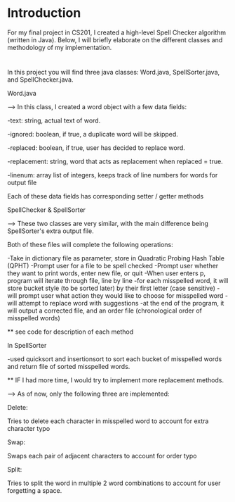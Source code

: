 # Introduction

For my final project in CS201, I created a high-level Spell Checker algorithm (written in Java).
Below, I will briefly elaborate on the different classes and methodology of my implementation.


# 


In this project you will find three java classes: Word.java, SpellSorter.java, and SpellChecker.java.




Word.java


--> In this class, I created a word object with a few data fields:

-text: string, actual text of word.

-ignored: boolean, if true, a duplicate word will be skipped. 

-replaced: boolean, if true, user has decided to replace word.

-replacement: string, word that acts as replacement when replaced = true.

-linenum: array list of integers, keeps track of line numbers for words for output file

Each of these data fields has corresponding setter / getter methods





SpellChecker & SpellSorter


--> These two classes are very similar, with the main difference being SpellSorter's extra output file.

Both of these files will complete the following operations:

-Take in dictionary file as parameter, store in Quadratic Probing Hash Table (QPHT)
-Prompt user for a file to be spell checked
-Prompt user whether they want to print words, enter new file, or quit 
-When user enters p, program will iterate through file, line by line
-for each misspelled word, it will store bucket style (to be sorted later) by their first letter (case sensitive)
-will prompt user what action they would like to choose for misspelled word
-will attempt to replace word with suggestions
-at the end of the program, it will output a corrected file, and an order file (chronological order of misspelled words)

** see code for description of each method

In SpellSorter

-used quicksort and insertionsort to sort each bucket of misspelled words and return file of sorted misspelled words.



** IF I had more time, I would try to implement more replacement methods. 

--> As of now, only the following three are implemented:


Delete:

Tries to delete each character in misspelled word to account for extra character typo


Swap:

Swaps each pair of adjacent characters to account for order typo



Split:

Tries to split the word in multiple 2 word combinations to account for user forgetting a space.

